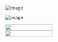 ###
![image](https://github.com/Kanzykanz/Kanzykanz/assets/164191059/c7c94041-f703-4194-a1d6-4d97d1d85417)

![image](https://github.com/Kanzykanz/Kanzykanz/assets/164191059/c14b1518-e753-4a45-97da-9ec1ef7de7f8)

<a href="https://www.glitter-graphics.com"><img src="http://dl10.glitter-graphics.net/pub/585/585586e4j4vxtm9j.gif" width=150 height=20 border=0></a><br><a href="https://www.glitter-graphics.com" target=_blank>
<a href="https://www.glitter-graphics.com"><img src="http://dl9.glitter-graphics.net/pub/523/523619kq839m3zgi.gif" width=150 height=20 border=0></a><br><a href="https://www.glitter-graphics.com" target=_blank></a>

